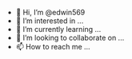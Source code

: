 - 👋 Hi, I’m @edwin569
- 👀 I’m interested in ...
- 🌱 I’m currently learning ...
- 💞️ I’m looking to collaborate on ...
- 📫 How to reach me ...

<!---
edwin569/edwin569 is a ✨ special ✨ repository because its `README.md` (this file) appears on your GitHub profile.
You can click the Preview link to take a look at your changes.
--->
